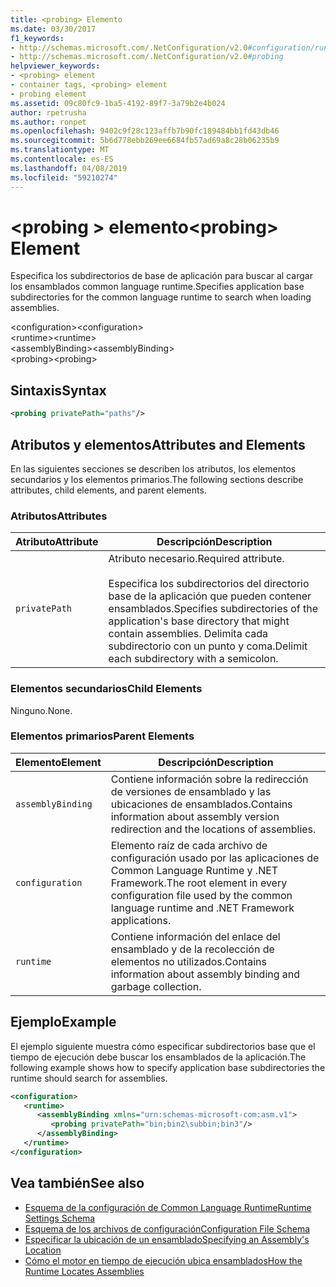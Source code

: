 ```yaml
---
title: <probing> Elemento
ms.date: 03/30/2017
f1_keywords:
- http://schemas.microsoft.com/.NetConfiguration/v2.0#configuration/runtime/assemblyBinding/probing
- http://schemas.microsoft.com/.NetConfiguration/v2.0#probing
helpviewer_keywords:
- <probing> element
- container tags, <probing> element
- probing element
ms.assetid: 09c80fc9-1ba5-4192-89f7-3a79b2e4b024
author: rpetrusha
ms.author: ronpet
ms.openlocfilehash: 9402c9f28c123affb7b90fc189484bb1fd43db46
ms.sourcegitcommit: 5b6d778ebb269ee6684fb57ad69a8c28b06235b9
ms.translationtype: MT
ms.contentlocale: es-ES
ms.lasthandoff: 04/08/2019
ms.locfileid: "59210274"
---
```

# <a name="probing-element"></a><span data-ttu-id="b3fe4-102">\<probing > elemento</span><span class="sxs-lookup"><span data-stu-id="b3fe4-102">\<probing> Element</span></span>
<span data-ttu-id="b3fe4-103">Especifica los subdirectorios de base de aplicación para buscar al cargar los ensamblados common language runtime.</span><span class="sxs-lookup"><span data-stu-id="b3fe4-103">Specifies application base subdirectories for the common language runtime to search when loading assemblies.</span></span>  
  
 <span data-ttu-id="b3fe4-104">\<configuration></span><span class="sxs-lookup"><span data-stu-id="b3fe4-104">\<configuration></span></span>  
<span data-ttu-id="b3fe4-105">\<runtime></span><span class="sxs-lookup"><span data-stu-id="b3fe4-105">\<runtime></span></span>  
<span data-ttu-id="b3fe4-106">\<assemblyBinding></span><span class="sxs-lookup"><span data-stu-id="b3fe4-106">\<assemblyBinding></span></span>  
<span data-ttu-id="b3fe4-107">\<probing></span><span class="sxs-lookup"><span data-stu-id="b3fe4-107">\<probing></span></span>  
  
## <a name="syntax"></a><span data-ttu-id="b3fe4-108">Sintaxis</span><span class="sxs-lookup"><span data-stu-id="b3fe4-108">Syntax</span></span>  
  
```xml  
<probing privatePath="paths"/>  
```  
  
## <a name="attributes-and-elements"></a><span data-ttu-id="b3fe4-109">Atributos y elementos</span><span class="sxs-lookup"><span data-stu-id="b3fe4-109">Attributes and Elements</span></span>  
 <span data-ttu-id="b3fe4-110">En las siguientes secciones se describen los atributos, los elementos secundarios y los elementos primarios.</span><span class="sxs-lookup"><span data-stu-id="b3fe4-110">The following sections describe attributes, child elements, and parent elements.</span></span>  
  
### <a name="attributes"></a><span data-ttu-id="b3fe4-111">Atributos</span><span class="sxs-lookup"><span data-stu-id="b3fe4-111">Attributes</span></span>  
  
|<span data-ttu-id="b3fe4-112">Atributo</span><span class="sxs-lookup"><span data-stu-id="b3fe4-112">Attribute</span></span>|<span data-ttu-id="b3fe4-113">Descripción</span><span class="sxs-lookup"><span data-stu-id="b3fe4-113">Description</span></span>|  
|---------------|-----------------|  
|`privatePath`|<span data-ttu-id="b3fe4-114">Atributo necesario.</span><span class="sxs-lookup"><span data-stu-id="b3fe4-114">Required attribute.</span></span><br /><br /> <span data-ttu-id="b3fe4-115">Especifica los subdirectorios del directorio base de la aplicación que pueden contener ensamblados.</span><span class="sxs-lookup"><span data-stu-id="b3fe4-115">Specifies subdirectories of the application's base directory that might contain assemblies.</span></span> <span data-ttu-id="b3fe4-116">Delimita cada subdirectorio con un punto y coma.</span><span class="sxs-lookup"><span data-stu-id="b3fe4-116">Delimit each subdirectory with a semicolon.</span></span>|  
  
### <a name="child-elements"></a><span data-ttu-id="b3fe4-117">Elementos secundarios</span><span class="sxs-lookup"><span data-stu-id="b3fe4-117">Child Elements</span></span>  
 <span data-ttu-id="b3fe4-118">Ninguno.</span><span class="sxs-lookup"><span data-stu-id="b3fe4-118">None.</span></span>  
  
### <a name="parent-elements"></a><span data-ttu-id="b3fe4-119">Elementos primarios</span><span class="sxs-lookup"><span data-stu-id="b3fe4-119">Parent Elements</span></span>  
  
|<span data-ttu-id="b3fe4-120">Elemento</span><span class="sxs-lookup"><span data-stu-id="b3fe4-120">Element</span></span>|<span data-ttu-id="b3fe4-121">Descripción</span><span class="sxs-lookup"><span data-stu-id="b3fe4-121">Description</span></span>|  
|-------------|-----------------|  
|`assemblyBinding`|<span data-ttu-id="b3fe4-122">Contiene información sobre la redirección de versiones de ensamblado y las ubicaciones de ensamblados.</span><span class="sxs-lookup"><span data-stu-id="b3fe4-122">Contains information about assembly version redirection and the locations of assemblies.</span></span>|  
|`configuration`|<span data-ttu-id="b3fe4-123">Elemento raíz de cada archivo de configuración usado por las aplicaciones de Common Language Runtime y .NET Framework.</span><span class="sxs-lookup"><span data-stu-id="b3fe4-123">The root element in every configuration file used by the common language runtime and .NET Framework applications.</span></span>|  
|`runtime`|<span data-ttu-id="b3fe4-124">Contiene información del enlace del ensamblado y de la recolección de elementos no utilizados.</span><span class="sxs-lookup"><span data-stu-id="b3fe4-124">Contains information about assembly binding and garbage collection.</span></span>|  
  
## <a name="example"></a><span data-ttu-id="b3fe4-125">Ejemplo</span><span class="sxs-lookup"><span data-stu-id="b3fe4-125">Example</span></span>  
 <span data-ttu-id="b3fe4-126">El ejemplo siguiente muestra cómo especificar subdirectorios base que el tiempo de ejecución debe buscar los ensamblados de la aplicación.</span><span class="sxs-lookup"><span data-stu-id="b3fe4-126">The following example shows how to specify application base subdirectories the runtime should search for assemblies.</span></span>  
  
```xml  
<configuration>  
   <runtime>  
      <assemblyBinding xmlns="urn:schemas-microsoft-com:asm.v1">  
         <probing privatePath="bin;bin2\subbin;bin3"/>  
      </assemblyBinding>  
   </runtime>  
</configuration>  
```  
  
## <a name="see-also"></a><span data-ttu-id="b3fe4-127">Vea también</span><span class="sxs-lookup"><span data-stu-id="b3fe4-127">See also</span></span>

- [<span data-ttu-id="b3fe4-128">Esquema de la configuración de Common Language Runtime</span><span class="sxs-lookup"><span data-stu-id="b3fe4-128">Runtime Settings Schema</span></span>](../../../../../docs/framework/configure-apps/file-schema/runtime/index.md)
- [<span data-ttu-id="b3fe4-129">Esquema de los archivos de configuración</span><span class="sxs-lookup"><span data-stu-id="b3fe4-129">Configuration File Schema</span></span>](../../../../../docs/framework/configure-apps/file-schema/index.md)
- [<span data-ttu-id="b3fe4-130">Especificar la ubicación de un ensamblado</span><span class="sxs-lookup"><span data-stu-id="b3fe4-130">Specifying an Assembly's Location</span></span>](../../../../../docs/framework/configure-apps/specify-assembly-location.md)
- [<span data-ttu-id="b3fe4-131">Cómo el motor en tiempo de ejecución ubica ensamblados</span><span class="sxs-lookup"><span data-stu-id="b3fe4-131">How the Runtime Locates Assemblies</span></span>](../../../../../docs/framework/deployment/how-the-runtime-locates-assemblies.md)
